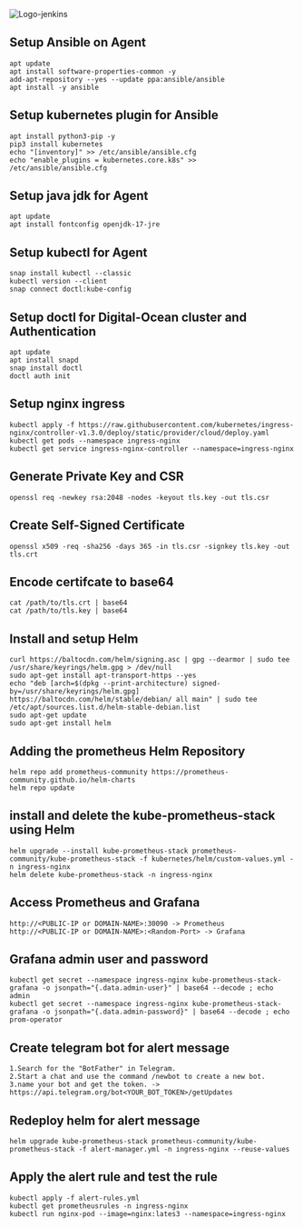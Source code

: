 ![Logo-jenkins](https://www.jenkins.io/images/logos/clown/clown.png)

## Setup Ansible on Agent
```
apt update
apt install software-properties-common -y
add-apt-repository --yes --update ppa:ansible/ansible
apt install -y ansible
```
## Setup kubernetes plugin for Ansible
```
apt install python3-pip -y
pip3 install kubernetes
echo "[inventory]" >> /etc/ansible/ansible.cfg
echo "enable_plugins = kubernetes.core.k8s" >> /etc/ansible/ansible.cfg
```
## Setup java jdk for Agent
```
apt update
apt install fontconfig openjdk-17-jre
```
## Setup kubectl for Agent
```
snap install kubectl --classic
kubectl version --client
snap connect doctl:kube-config
```
## Setup doctl for Digital-Ocean cluster and Authentication
```
apt update
apt install snapd
snap install doctl
doctl auth init
```
## Setup nginx ingress
```
kubectl apply -f https://raw.githubusercontent.com/kubernetes/ingress-nginx/controller-v1.3.0/deploy/static/provider/cloud/deploy.yaml
kubectl get pods --namespace ingress-nginx
kubectl get service ingress-nginx-controller --namespace=ingress-nginx
```
## Generate Private Key and CSR
```
openssl req -newkey rsa:2048 -nodes -keyout tls.key -out tls.csr
```
## Create Self-Signed Certificate
```
openssl x509 -req -sha256 -days 365 -in tls.csr -signkey tls.key -out tls.crt
```
## Encode certifcate to base64
```
cat /path/to/tls.crt | base64
cat /path/to/tls.key | base64
```
## Install and setup Helm
```
curl https://baltocdn.com/helm/signing.asc | gpg --dearmor | sudo tee /usr/share/keyrings/helm.gpg > /dev/null
sudo apt-get install apt-transport-https --yes
echo "deb [arch=$(dpkg --print-architecture) signed-by=/usr/share/keyrings/helm.gpg] https://baltocdn.com/helm/stable/debian/ all main" | sudo tee /etc/apt/sources.list.d/helm-stable-debian.list
sudo apt-get update
sudo apt-get install helm
```
## Adding the prometheus Helm Repository
```
helm repo add prometheus-community https://prometheus-community.github.io/helm-charts
helm repo update
```
## install and delete the kube-prometheus-stack using Helm
```
helm upgrade --install kube-prometheus-stack prometheus-community/kube-prometheus-stack -f kubernetes/helm/custom-values.yml -n ingress-nginx
helm delete kube-prometheus-stack -n ingress-nginx
```
## Access Prometheus and Grafana
```
http://<PUBLIC-IP or DOMAIN-NAME>:30090 -> Prometheus
http://<PUBLIC-IP or DOMAIN-NAME>:<Random-Port> -> Grafana
```
## Grafana admin user and password
```
kubectl get secret --namespace ingress-nginx kube-prometheus-stack-grafana -o jsonpath="{.data.admin-user}" | base64 --decode ; echo admin
kubectl get secret --namespace ingress-nginx kube-prometheus-stack-grafana -o jsonpath="{.data.admin-password}" | base64 --decode ; echo prom-operator
```
## Create telegram bot for alert message 
```
1.Search for the "BotFather" in Telegram.
2.Start a chat and use the command /newbot to create a new bot.
3.name your bot and get the token. -> https://api.telegram.org/bot<YOUR_BOT_TOKEN>/getUpdates
```
## Redeploy helm for alert message
```
helm upgrade kube-prometheus-stack prometheus-community/kube-prometheus-stack -f alert-manager.yml -n ingress-nginx --reuse-values
```
## Apply the alert rule and test the rule 
```
kubectl apply -f alert-rules.yml
kubectl get prometheusrules -n ingress-nginx
kubectl run nginx-pod --image=nginx:lates3 --namespace=ingress-nginx
```
